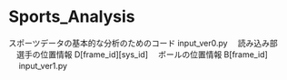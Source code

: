 # Sports_Analysis
スポーツデータの基本的な分析のためのコード
input_ver0.py
　読み込み部
　選手の位置情報 D[frame_id][sys_id]
　ボールの位置情報 B[frame_id]
　
input_ver1.py
